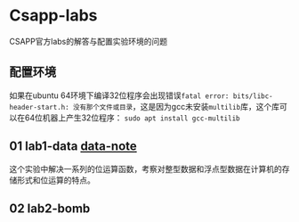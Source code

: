 # Csapp-labs
CSAPP官方labs的解答与配置实验环境的问题
## 配置环境
如果在ubuntu 64环境下编译32位程序会出现错误`fatal error: bits/libc-header-start.h: 没有那个文件或目录`，这是因为gcc未安装`multilib`库，这个库可以在64位机器上产生32位程序：
`sudo apt install gcc-multilib`
## 01 lab1-data [data-note](/Csapp-labs//lab1_data/data_answer.md)
这个实验中解决一系列的位运算函数，考察对整型数据和浮点型数据在计算机的存储形式和位运算的特点。
## 02 lab2-bomb 

